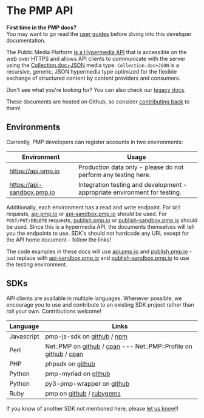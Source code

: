 # The PMP API

<div class="alert alert-warning media">
  <i class="fa fa-university fa-3x pull-left media-object"></i>
  <div class="media-body">
    <b>First time in the PMP docs?</b><br/>You may want to go read the <a href="/guides">user guides</a> before diving into this developer documentation.
  </div>
</div>

The Public Media Platform [is a Hypermedia API](http://www.infoq.com/articles/hypermedia-api-tutorial-part-one) that is accessible on the web over HTTPS and allows API clients to communicate with the server using the [Collection.doc+JSON](http://cdoc.io/spec.html) media type. `Collection.doc+JSON` is a recursive, generic, JSON hypermedia type optimized for the flexible exchange of structured content by content providers and consumers.

Don't see what you're looking for?  You can also check our [legacy docs](http://docs.pmp.io).

These documents are hosted on Github, so consider [contributing back](https://github.com/publicmediaplatform/support.pmp.io/tree/master/docs) to them!

## Environments

Currently, PMP developers can register accounts in two environments:

Environment                 | Usage
--------------------------- | -------------------
https://api.pmp.io          | Production data only - please do not perform any testing here.
https://api-sandbox.pmp.io  | Integration testing and development - appropriate environment for testing.

Additionally, each environment has a read and write endpoint.  For `GET` requests, [api.pmp.io](https://api.pmp.io) or [api-sandbox.pmp.io](https://api-sandbox.pmp.io) should be used.  For `POST/PUT/DELETE` requests, [publish.pmp.io](https://publish.pmp.io) or [publish-sandbox.pmp.io](https://publish-sandbox.pmp.io) should be used.  Since this is a hypermedia API, the documents themselves will tell you the endpoints to use.  SDK's should not hardcode any URL except for the API home document - follow the links!

The code examples in these docs will use [api.pmp.io]() and [publish.pmp.io](https://publish.pmp.io) - just replace with [api-sandbox.pmp.io](https://api-sandbox.pmp.io) and [publish-sandbox.pmp.io](https://publish-sandbox.pmp.io) to use the testing environment.

## SDKs

API clients are available in multiple languages.  Whenever possible, we encourage you to use and contribute to an existing SDK project rather than roll your own.  Contributions welcome!

Language   | Links
---------- | --------
Javascript | pmp-js-sdk on [github](https://github.com/publicmediaplatform/pmp-js-sdk) / [npm](https://www.npmjs.org/package/pmpsdk)
Perl       | Net::PMP on [github](https://github.com/APMG/pmp-sdk-perl) / [cpan](https://metacpan.org/release/Net-PMP) --- Net::PMP::Profile on [github](https://github.com/APMG/net-pmp-profile-perl) / [cpan](https://metacpan.org/release/Net-PMP-Profile)
PHP        | phpsdk on [github](https://github.com/publicmediaplatform/phpsdk)
Python     | pmp-myriad on [github](https://github.com/pbs/pmp-myriad)
Python     | py3-pmp-wrapper on [github](https://github.com/KPBS/py3-pmp-wrapper)
Ruby       | pmp on [github](https://github.com/PRX/pmp) / [rubygems](https://rubygems.org/gems/pmp)

If you know of another SDK not mentioned here, please [let us know](mailto:support@publicmediaplatform.org)!!
